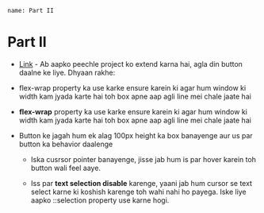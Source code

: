 ```ngMeta
name: Part II
```

# Part II

- [Link](http://codepen.io/navgurukul/full/jyNppO/) - Ab aapko peechle project ko extend karna hai, agla din button daalne ke liye. Dhyaan rakhe:


- flex-wrap property ka use karke ensure karein ki agar hum window ki width kam jyada karte hai toh box apne aap agli line mei chale jaate hai

- **flex-wrap** property ka use karke ensure karein ki agar hum window ki width kam jyada karte hai toh box apne aap agli line mei chale jaate hai


- Button ke jagah hum ek alag 100px height ka box banayenge aur us par button ka behavior daalenge

	- Iska cusrsor pointer banayenge, jisse jab hum is par hover karein toh button wali feel aaye.

	- Iss par **text selection disable** karenge, yaani jab hum cursor se text select karne ki koshish karenge toh 			wahi nahi ho payega. Iske liye aapko ::selection property use karne hogi.
